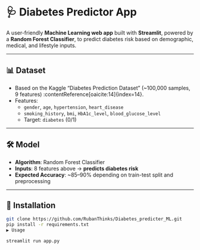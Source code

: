 # 🩺 Diabetes Predictor App

A user-friendly **Machine Learning web app** built with **Streamlit**, powered by a **Random Forest Classifier**, to predict diabetes risk based on demographic, medical, and lifestyle inputs.

---

## 📊 Dataset

- Based on the Kaggle “Diabetes Prediction Dataset” (~100,000 samples, 9 features) :contentReference[oaicite:14]{index=14}.
- Features:
  - `gender`, `age`, `hypertension`, `heart_disease`
  - `smoking_history`, `bmi`, `HbA1c_level`, `blood_glucose_level`
  - Target: `diabetes` (0/1)

---

## 🛠 Model

- **Algorithm**: Random Forest Classifier
- **Inputs**: 8 features above → **predicts diabetes risk**
- **Expected Accuracy**: ~85–90% depending on train-test split and preprocessing

---

## 🚀 Installation

```bash
git clone https://github.com/RubanThinks/Diabetes_predicter_ML.git
pip install -r requirements.txt
▶️ Usage

streamlit run app.py
